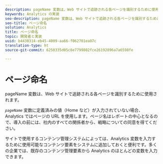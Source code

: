 ```yaml
---
description: pageName 変数は、Web サイトで追跡される各ページを識別するために使用されます。
keywords: Analytics の実装
seo-description: pageName 変数は、Web サイトで追跡される各ページを識別するために使用されます。
seo-title: ページ命名
solution: Analytics
title: ページ命名
topic: 開発者と実装
uuid: b4438314-eb45-4009-aa66-f062701ea07c
translation-type: ht
source-git-commit: 6250335d05c8e7799802fce26192896a7a6598fe

---
```



# ページ命名

pageName 変数は、Web サイトで追跡される各ページを識別するために使用されます。

*`pageName`* 変数に定義済みの値（Home など）が入力されていない場合、Analytics ではページの URL を使用します。ページ名はレポートの中心となるので、導入の前には、社内のすべての関係者から、戦略についての同意を得てください。

サイトで使用するコンテンツ管理システムによっては、Analytics 変数を入力するために使用可能なコンテンツ要素をシステムに追加しておくと便利です。多くの企業では、既存のコンテンツ管理要素から Analytics のほとんどの変数を入力できます。
